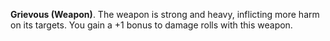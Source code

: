 **Grievous (Weapon)**. The weapon is strong and heavy, inflicting more harm on its targets. You gain a +1 bonus to damage rolls with this weapon.